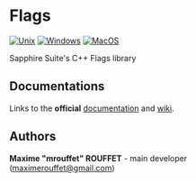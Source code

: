 # Flags

[![Unix](https://github.com/SapphireSuite/Flags/actions/workflows/test_unix.yml/badge.svg)](https://github.com/SapphireSuite/Flags/actions/workflows/test_unix.yml)
[![Windows](https://github.com/SapphireSuite/Flags/actions/workflows/test_windows.yml/badge.svg)](https://github.com/SapphireSuite/Flags/actions/workflows/test_windows.yml)
[![MacOS](https://github.com/SapphireSuite/Flags/actions/workflows/test_macos.yml/badge.svg)](https://github.com/SapphireSuite/Flags/actions/workflows/test_macos.yml)

Sapphire Suite's C++ Flags library


## Documentations

Links to the **official** [documentation](https://SapphireSuite.github.io/Logger/) and [wiki](https://github.com/SapphireSuite/Logger/wiki).


## Authors

**Maxime "mrouffet" ROUFFET** - main developer (maximerouffet@gmail.com)
